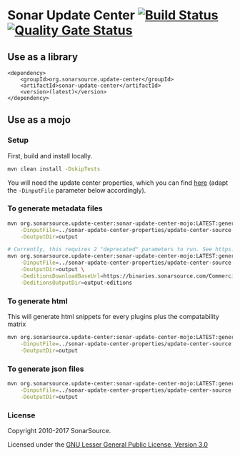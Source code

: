 # Sonar Update Center [![Build Status](https://travis-ci.org/SonarSource/sonar-update-center.svg?branch=master)](https://travis-ci.org/SonarSource/sonar-update-center) [![Quality Gate Status](https://next.sonarqube.com/sonarqube/api/project_badges/measure?project=org.sonarsource.update-center%3Asonar-update-center&metric=alert_status)](https://next.sonarqube.com/sonarqube/dashboard?id=org.sonarsource.update-center%3Asonar-update-center)

## Use as a library

```
<dependency>
    <groupId>org.sonarsource.update-center</groupId>
    <artifactId>sonar-update-center</artifactId>
    <version>(latest)</version>
</dependency>
```

## Use as a mojo

### Setup

First, build and install locally.

```bash
mvn clean install -DskipTests
```

You will need the update center properties, which you can find [here](https://github.com/SonarSource/sonar-update-center-properties/) (adapt the `-DinputFile` parameter below accordingly).

### To generate metadata files

```bash
mvn org.sonarsource.update-center:sonar-update-center-mojo:LATEST:generate-metadata \
    -DinputFile=../sonar-update-center-properties/update-center-source.properties \
    -DoutputDir=output

# Currently, this requires 2 "deprecated" parameters to run. See https://jira.sonarsource.com/browse/UPC-106
mvn org.sonarsource.update-center:sonar-update-center-mojo:LATEST:generate-metadata \
    -DinputFile=../sonar-update-center-properties/update-center-source.properties \
    -DoutputDir=output \
    -DeditionsDownloadBaseUrl=https://binaries.sonarsource.com/CommercialDistribution/editions/ \
    -DeditionsOutputDir=output-editions
```

### To generate html

This will generate html snippets for every plugins plus the compatability matrix

```bash
mvn org.sonarsource.update-center:sonar-update-center-mojo:LATEST:generate-html \
    -DinputFile=../sonar-update-center-properties/update-center-source.properties \
    -DoutputDir=output
```

### To generate json files

```bash
mvn org.sonarsource.update-center:sonar-update-center-mojo:LATEST:generate-json \
    -DinputFile=../sonar-update-center-properties/update-center-source.properties \
    -DoutputDir=output
```

### License

Copyright 2010-2017 SonarSource.

Licensed under the [GNU Lesser General Public License, Version 3.0](http://www.gnu.org/licenses/lgpl.txt)
